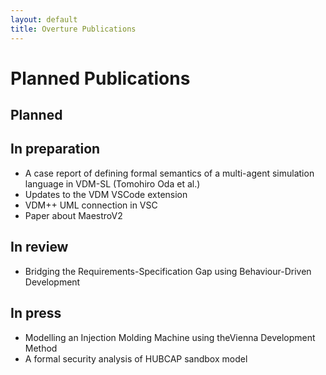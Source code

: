 ```yaml
---
layout: default
title: Overture Publications
---
```


# Planned Publications

## Planned

## In preparation

* A case report of defining formal semantics of a multi-agent simulation language in VDM-SL (Tomohiro Oda et al.)
* Updates to the VDM VSCode extension
* VDM++ UML connection in VSC
* Paper about MaestroV2

## In review

* Bridging the Requirements-Specification Gap using Behaviour-Driven Development

## In press
* Modelling an Injection Molding Machine using theVienna Development Method
* A formal security analysis of HUBCAP sandbox model

